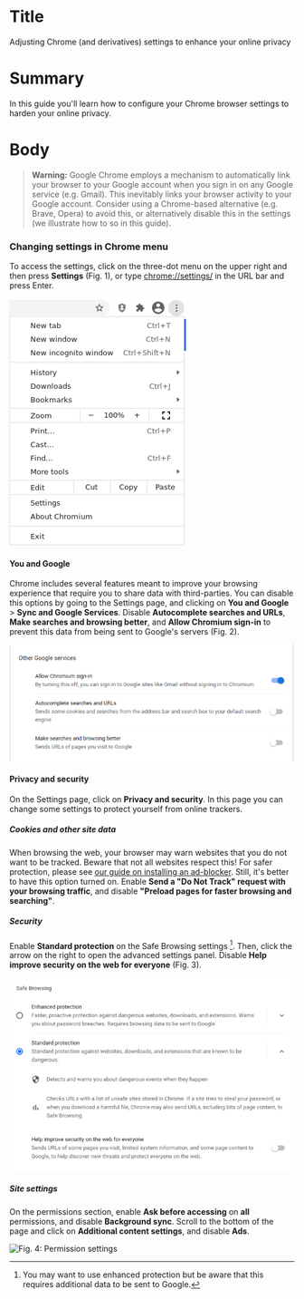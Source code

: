 # Title #
Adjusting Chrome (and derivatives) settings to enhance your online privacy

# Summary #
In this guide you'll learn how to configure your Chrome browser settings to
harden your online privacy.

# Body #

> **Warning:** Google Chrome employs a mechanism to automatically link your
> browser to your Google account when you sign in on any Google service (e.g.
> Gmail). This inevitably links your browser activity to your Google account.
> Consider using a Chrome-based alternative (e.g. Brave, Opera) to avoid this,
> or alternatively disable this in the settings (we illustrate how to so in this
> guide).

### Changing settings in Chrome menu ###
To access the settings, click on the three-dot menu on the upper right and then
press **Settings** (Fig. 1), or type <chrome://settings/> in the URL bar and
press Enter.

![Fig. 1: Chrome settings menu](../images/Chrome/settings-menu.png?raw=true)

#### You and Google ####
Chrome includes several features meant to improve your browsing experience that
require you to share data with third-parties. You can disable this options by
going to the Settings page, and clicking on **You and Google** > **Sync and
Google Services**. Disable **Autocomplete searches and URLs**, **Make searches
and browsing better**, and **Allow Chromium sign-in** to prevent this data from
being sent to Google's servers (Fig. 2).

![Fig. 2: Sync settings](../images/Chrome/settings-sync.png?raw=true)

#### Privacy and security ####
On the Settings page, click on **Privacy and security**. In this page you can
change some settings to protect yourself from online trackers.

##### Cookies and other site data #####
When browsing the web, your browser may warn websites that you do not want to be
tracked. Beware that not all websites respect this! For safer protection, please
see [our guide on installing an ad-blocker](chrome-ublock-origin.md). Still,
it's better to have this option turned on. Enable **Send a "Do Not Track"
request with your browsing traffic**, and disable **"Preload pages for faster
browsing and searching"**.

##### Security #####
Enable **Standard protection** on the Safe Browsing settings [^1]. Then, click
the arrow on the right to open the advanced settings panel. Disable **Help
improve security on the web for everyone** (Fig. 3).

[^1]: You may want to use enhanced protection but be aware that this requires
    additional data to be sent to Google.

![Fig. 3: Security settings](../images/Chrome/settings-security.png?raw=true)

##### Site settings #####
On the permissions section, enable **Ask before accessing** on **all**
permissions, and disable **Background sync**. Scroll to the bottom of the page
and click on **Additional content settings**, and disable **Ads**.

![Fig. 4: Permission
settings](../images/Chrome/settings-permissions.png?raw=true)
